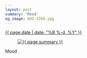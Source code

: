 ```yaml
---
layout: post
summary: 'Mood'
og_image: 802-1280.jpg
---
```


<p>
 <time>
  <a href="/802">
   {{ page.date | date: "%B %-d, %Y" }}
  </a>
 </time>
 <a href="/802">
  <figure data-taken="2/11/2019">
   <img alt="{{ page.summary }}" sizes="(min-width: 700px) 50vw, calc(100vw - 2rem)" src="{{ site.assets_url }}/802-640.jpg" srcset="{{ site.assets_url }}/802-320.jpg 320w, {{ site.assets_url }}/802-640.jpg 640w, {{ site.assets_url }}/802-960.jpg 960w, {{ site.assets_url }}/802-1280.jpg 1280w"/>
  </figure>
 </a>
 <span>
  Mood
 </span>
</p>
